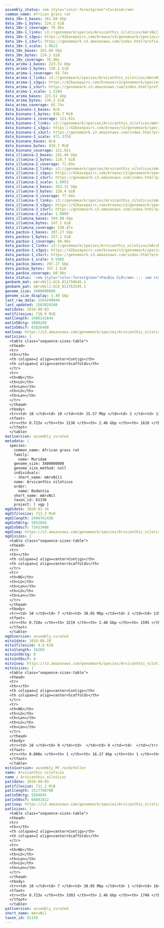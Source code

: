 ```yaml
---
assembly_status: <em style="color:forestgreen">Curated</em>
common_name: African grass rat
data_10x-1_bases: 261.68 Gbp
data_10x-1_bytes: 124.2 GiB
data_10x-1_coverage: 76.96x
data_10x-1_links: s3://genomeark/species/Arvicanthis_niloticus/mArvNil1/genomic_data/10x/<br>
data_10x-1_s3gui: https://42basepairs.com/browse/s3/genomeark/species/Arvicanthis_niloticus/mArvNil1/genomic_data/10x/
data_10x-1_s3url: https://genomeark.s3.amazonaws.com/index.html?prefix=species/Arvicanthis_niloticus/mArvNil1/genomic_data/10x/
data_10x-1_scale: 1.9622
data_10x_bases: 261.68 Gbp
data_10x_bytes: 124.2 GiB
data_10x_coverage: 76.96x
data_arima-1_bases: 223.51 Gbp
data_arima-1_bytes: 136.2 GiB
data_arima-1_coverage: 65.74x
data_arima-1_links: s3://genomeark/species/Arvicanthis_niloticus/mArvNil1/genomic_data/arima/<br>
data_arima-1_s3gui: https://42basepairs.com/browse/s3/genomeark/species/Arvicanthis_niloticus/mArvNil1/genomic_data/arima/
data_arima-1_s3url: https://genomeark.s3.amazonaws.com/index.html?prefix=species/Arvicanthis_niloticus/mArvNil1/genomic_data/arima/
data_arima-1_scale: 1.5284
data_arima_bases: 223.51 Gbp
data_arima_bytes: 136.2 GiB
data_arima_coverage: 65.74x
data_bionano-1_bases: N/A
data_bionano-1_bytes: 838.7 MiB
data_bionano-1_coverage: 121.92x
data_bionano-1_links: s3://genomeark/species/Arvicanthis_niloticus/mArvNil1/genomic_data/bionano/<br>
data_bionano-1_s3gui: https://42basepairs.com/browse/s3/genomeark/species/Arvicanthis_niloticus/mArvNil1/genomic_data/bionano/
data_bionano-1_s3url: https://genomeark.s3.amazonaws.com/index.html?prefix=species/Arvicanthis_niloticus/mArvNil1/genomic_data/bionano/
data_bionano-1_scale: 471.3759
data_bionano_bases: N/A
data_bionano_bytes: 838.7 MiB
data_bionano_coverage: 121.92x
data_illumina-2_bases: 241.49 Gbp
data_illumina-2_bytes: 118.7 GiB
data_illumina-2_coverage: 71.03x
data_illumina-2_links: s3://genomeark/species/Arvicanthis_niloticus/mArvNil2/genomic_data/illumina/<br>
data_illumina-2_s3gui: https://42basepairs.com/browse/s3/genomeark/species/Arvicanthis_niloticus/mArvNil2/genomic_data/illumina/
data_illumina-2_s3url: https://genomeark.s3.amazonaws.com/index.html?prefix=species/Arvicanthis_niloticus/mArvNil2/genomic_data/illumina/
data_illumina-2_scale: 1.8953
data_illumina-3_bases: 263.31 Gbp
data_illumina-3_bytes: 128.4 GiB
data_illumina-3_coverage: 77.44x
data_illumina-3_links: s3://genomeark/species/Arvicanthis_niloticus/mArvNil3/genomic_data/illumina/<br>
data_illumina-3_s3gui: https://42basepairs.com/browse/s3/genomeark/species/Arvicanthis_niloticus/mArvNil3/genomic_data/illumina/
data_illumina-3_s3url: https://genomeark.s3.amazonaws.com/index.html?prefix=species/Arvicanthis_niloticus/mArvNil3/genomic_data/illumina/
data_illumina-3_scale: 1.9099
data_illumina_bases: 504.80 Gbp
data_illumina_bytes: 247.1 GiB
data_illumina_coverage: 148.47x
data_pacbio-1_bases: 207.27 Gbp
data_pacbio-1_bytes: 357.1 GiB
data_pacbio-1_coverage: 60.96x
data_pacbio-1_links: s3://genomeark/species/Arvicanthis_niloticus/mArvNil1/genomic_data/pacbio/<br>
data_pacbio-1_s3gui: https://42basepairs.com/browse/s3/genomeark/species/Arvicanthis_niloticus/mArvNil1/genomic_data/pacbio/
data_pacbio-1_s3url: https://genomeark.s3.amazonaws.com/index.html?prefix=species/Arvicanthis_niloticus/mArvNil1/genomic_data/pacbio/
data_pacbio-1_scale: 0.5405
data_pacbio_bases: 207.27 Gbp
data_pacbio_bytes: 357.1 GiB
data_pacbio_coverage: 60.96x
data_status: '<em style="color:forestgreen">PacBio CLR</em> ::: <em style="color:forestgreen">10x</em> ::: <em style="color:forestgreen">Arima</em> ::: <em style="color:forestgreen">Illumina</em>'
genbank_mat: mArvNil1:GCA_011750645.1
genbank_pat: mArvNil1:GCA_011762545.1
genome_size: 3400000000
genome_size_display: 3.40 Gbp
last_raw_data: 1564249044
last_updated: 1583924346
mat1date: 2019-09-03
mat1filesize: 710.9 MiB
mat1length: 2486141644
mat1n50ctg: 5000289
mat1n50scf: 63826408
mat1seq: https://s3.amazonaws.com/genomeark/species/Arvicanthis_niloticus/mArvNil1/assembly_curated/mArvNil1.mat.decon.20190903.fasta.gz
mat1sizes: |
  <table class="sequence-sizes-table">
  <thead>
  <tr>
  <th></th>
  <th colspan=2 align=center>Contigs</th>
  <th colspan=2 align=center>Scaffolds</th>
  </tr>
  <tr>
  <th>NG</th>
  <th>LG</th>
  <th>Len</th>
  <th>LG</th>
  <th>Len</th>
  </tr>
  </thead>
  <tbody>
  <tr><td> 10 </td><td> 10 </td><td> 25.57 Mbp </td><td> 2 </td><td> 139.09 Mbp </td></tr>  <tr><td> 20 </td><td> 28 </td><td> 16.42 Mbp </td><td> 4 </td><td> 131.09 Mbp </td></tr>  <tr><td> 30 </td><td> 54 </td><td> 11.48 Mbp </td><td> 8 </td><td> 88.78 Mbp </td></tr>  <tr><td> 40 </td><td> 89 </td><td> 7.78 Mbp </td><td> 12 </td><td> 78.78 Mbp </td></tr>  <tr style="background-color:#cccccc;"><td> 50 </td><td> 142 </td><td style="background-color:#88ff88;"> 5.00 Mbp </td><td> 16 </td><td style="background-color:#88ff88;"> 63.83 Mbp </td></tr>  <tr><td> 60 </td><td> 262 </td><td> 1.62 Mbp </td><td> 23 </td><td> 48.51 Mbp </td></tr>  <tr><td> 70 </td><td> 1417 </td><td> 76.53 Kbp </td><td> 43 </td><td> 0.84 Mbp </td></tr>  <tr><td> 80 </td><td> 0 </td><td>  </td><td> 0 </td><td>  </td></tr>  <tr><td> 90 </td><td> 0 </td><td>  </td><td> 0 </td><td>  </td></tr>  <tr><td> 100 </td><td> 0 </td><td>  </td><td> 0 </td><td>  </td></tr>  </tbody>
  <tfoot>
  <tr><th> 0.723x </th><th> 3136 </th><th> 2.46 Gbp </th><th> 1610 </th><th> 2.49 Gbp </th></tr>
  </tfoot>
  </table>
mat1version: assembly_curated
metadata: |
  species:
    common_name: African grass rat
    family:
      name: Muridae
    genome_size: 3400000000
    genome_size_method: null
    individuals:
    - short_name: mArvNil1
    name: Arvicanthis niloticus
    order:
      name: Rodentia
    short_name: mArvNil
    taxon_id: 61156
    project: [ vgp ]
mgd1date: 2020-01-16
mgd1filesize: 713.3 MiB
mgd1length: 2496761438
mgd1n50ctg: 5952844
mgd1n50scf: 73423486
mgd1seq: https://s3.amazonaws.com/genomeark/species/Arvicanthis_niloticus/mArvNil1/assembly_curated/mArvNil1.pat.X.cur.20200116.fasta.gz
mgd1sizes: |
  <table class="sequence-sizes-table">
  <thead>
  <tr>
  <th></th>
  <th colspan=2 align=center>Contigs</th>
  <th colspan=2 align=center>Scaffolds</th>
  </tr>
  <tr>
  <th>NG</th>
  <th>LG</th>
  <th>Len</th>
  <th>LG</th>
  <th>Len</th>
  </tr>
  </thead>
  <tbody>
  <tr><td> 10 </td><td> 7 </td><td> 38.05 Mbp </td><td> 2 </td><td> 139.27 Mbp </td></tr>  <tr><td> 20 </td><td> 18 </td><td> 23.56 Mbp </td><td> 4 </td><td> 130.35 Mbp </td></tr>  <tr><td> 30 </td><td> 38 </td><td> 13.77 Mbp </td><td> 7 </td><td> 91.43 Mbp </td></tr>  <tr><td> 40 </td><td> 67 </td><td> 9.47 Mbp </td><td> 11 </td><td> 80.94 Mbp </td></tr>  <tr style="background-color:#cccccc;"><td> 50 </td><td> 112 </td><td style="background-color:#88ff88;"> 5.95 Mbp </td><td> 16 </td><td style="background-color:#88ff88;"> 73.42 Mbp </td></tr>  <tr><td> 60 </td><td> 211 </td><td> 1.75 Mbp </td><td> 22 </td><td> 52.02 Mbp </td></tr>  <tr><td> 70 </td><td> 1193 </td><td> 91.15 Kbp </td><td> 32 </td><td> 6.38 Mbp </td></tr>  <tr><td> 80 </td><td> 0 </td><td>  </td><td> 0 </td><td>  </td></tr>  <tr><td> 90 </td><td> 0 </td><td>  </td><td> 0 </td><td>  </td></tr>  <tr><td> 100 </td><td> 0 </td><td>  </td><td> 0 </td><td>  </td></tr>  </tbody>
  <tfoot>
  <tr><th> 0.728x </th><th> 3219 </th><th> 2.48 Gbp </th><th> 1595 </th><th> 2.50 Gbp </th></tr>
  </tfoot>
  </table>
mgd1version: assembly_curated
mito1date: 2019-08-20
mito1filesize: 4.8 KiB
mito1length: 16269
mito1n50ctg: 0
mito1n50scf: 0
mito1seq: https://s3.amazonaws.com/genomeark/species/Arvicanthis_niloticus/mArvNil1/assembly_MT_rockefeller/mArvNil1.MT.20190820.fasta.gz
mito1sizes: |
  <table class="sequence-sizes-table">
  <thead>
  <tr>
  <th></th>
  <th colspan=2 align=center>Contigs</th>
  <th colspan=2 align=center>Scaffolds</th>
  </tr>
  <tr>
  <th>NG</th>
  <th>LG</th>
  <th>Len</th>
  <th>LG</th>
  <th>Len</th>
  </tr>
  </thead>
  <tbody>
  <tr><td> 10 </td><td> 0 </td><td>  </td><td> 0 </td><td>  </td></tr>  <tr><td> 20 </td><td> 0 </td><td>  </td><td> 0 </td><td>  </td></tr>  <tr><td> 30 </td><td> 0 </td><td>  </td><td> 0 </td><td>  </td></tr>  <tr><td> 40 </td><td> 0 </td><td>  </td><td> 0 </td><td>  </td></tr>  <tr style="background-color:#cccccc;"><td> 50 </td><td> 0 </td><td style="background-color:#ff8888;">  </td><td> 0 </td><td style="background-color:#ff8888;">  </td></tr>  <tr><td> 60 </td><td> 0 </td><td>  </td><td> 0 </td><td>  </td></tr>  <tr><td> 70 </td><td> 0 </td><td>  </td><td> 0 </td><td>  </td></tr>  <tr><td> 80 </td><td> 0 </td><td>  </td><td> 0 </td><td>  </td></tr>  <tr><td> 90 </td><td> 0 </td><td>  </td><td> 0 </td><td>  </td></tr>  <tr><td> 100 </td><td> 0 </td><td>  </td><td> 0 </td><td>  </td></tr>  </tbody>
  <tfoot>
  <tr><th> 0.000x </th><th> 1 </th><th> 16.27 Kbp </th><th> 1 </th><th> 16.27 Kbp </th></tr>
  </tfoot>
  </table>
mito1version: assembly_MT_rockefeller
name: Arvicanthis niloticus
name_: Arvicanthis_niloticus
pat1date: 2019-09-03
pat1filesize: 711.2 MiB
pat1length: 2517706780
pat1n50ctg: 5584045
pat1n50scf: 64041812
pat1seq: https://s3.amazonaws.com/genomeark/species/Arvicanthis_niloticus/mArvNil1/assembly_curated/mArvNil1.pat.decon.20190903.fasta.gz
pat1sizes: |
  <table class="sequence-sizes-table">
  <thead>
  <tr>
  <th></th>
  <th colspan=2 align=center>Contigs</th>
  <th colspan=2 align=center>Scaffolds</th>
  </tr>
  <tr>
  <th>NG</th>
  <th>LG</th>
  <th>Len</th>
  <th>LG</th>
  <th>Len</th>
  </tr>
  </thead>
  <tbody>
  <tr><td> 10 </td><td> 7 </td><td> 38.05 Mbp </td><td> 1 </td><td> 164.71 Mbp </td></tr>  <tr><td> 20 </td><td> 18 </td><td> 23.56 Mbp </td><td> 3 </td><td> 135.23 Mbp </td></tr>  <tr><td> 30 </td><td> 38 </td><td> 13.77 Mbp </td><td> 6 </td><td> 91.55 Mbp </td></tr>  <tr><td> 40 </td><td> 67 </td><td> 9.55 Mbp </td><td> 11 </td><td> 78.14 Mbp </td></tr>  <tr style="background-color:#cccccc;"><td> 50 </td><td> 112 </td><td style="background-color:#88ff88;"> 5.58 Mbp </td><td> 15 </td><td style="background-color:#88ff88;"> 64.04 Mbp </td></tr>  <tr><td> 60 </td><td> 216 </td><td> 1.65 Mbp </td><td> 22 </td><td> 50.89 Mbp </td></tr>  <tr><td> 70 </td><td> 1458 </td><td> 76.79 Kbp </td><td> 34 </td><td> 4.23 Mbp </td></tr>  <tr><td> 80 </td><td> 0 </td><td>  </td><td> 0 </td><td>  </td></tr>  <tr><td> 90 </td><td> 0 </td><td>  </td><td> 0 </td><td>  </td></tr>  <tr><td> 100 </td><td> 0 </td><td>  </td><td> 0 </td><td>  </td></tr>  </tbody>
  <tfoot>
  <tr><th> 0.723x </th><th> 3303 </th><th> 2.46 Gbp </th><th> 1740 </th><th> 2.52 Gbp </th></tr>
  </tfoot>
  </table>
pat1version: assembly_curated
short_name: mArvNil
taxon_id: 61156
---
```

